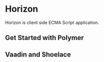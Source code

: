 # Horizon

Horizon is client side ECMA Script application.

## Get Started with Polymer

## Vaadin and Shoelace